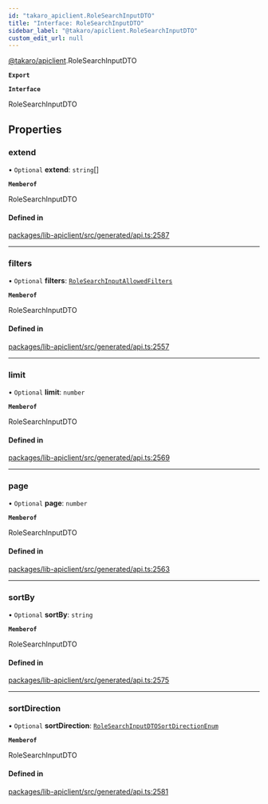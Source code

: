 ```yaml
---
id: "takaro_apiclient.RoleSearchInputDTO"
title: "Interface: RoleSearchInputDTO"
sidebar_label: "@takaro/apiclient.RoleSearchInputDTO"
custom_edit_url: null
---
```


[@takaro/apiclient](../modules/takaro_apiclient.md).RoleSearchInputDTO

**`Export`**

**`Interface`**

RoleSearchInputDTO

## Properties

### extend

• `Optional` **extend**: `string`[]

**`Memberof`**

RoleSearchInputDTO

#### Defined in

[packages/lib-apiclient/src/generated/api.ts:2587](https://github.com/niekcandaele/Takaro/blob/91fb19b/packages/lib-apiclient/src/generated/api.ts#L2587)

___

### filters

• `Optional` **filters**: [`RoleSearchInputAllowedFilters`](takaro_apiclient.RoleSearchInputAllowedFilters.md)

**`Memberof`**

RoleSearchInputDTO

#### Defined in

[packages/lib-apiclient/src/generated/api.ts:2557](https://github.com/niekcandaele/Takaro/blob/91fb19b/packages/lib-apiclient/src/generated/api.ts#L2557)

___

### limit

• `Optional` **limit**: `number`

**`Memberof`**

RoleSearchInputDTO

#### Defined in

[packages/lib-apiclient/src/generated/api.ts:2569](https://github.com/niekcandaele/Takaro/blob/91fb19b/packages/lib-apiclient/src/generated/api.ts#L2569)

___

### page

• `Optional` **page**: `number`

**`Memberof`**

RoleSearchInputDTO

#### Defined in

[packages/lib-apiclient/src/generated/api.ts:2563](https://github.com/niekcandaele/Takaro/blob/91fb19b/packages/lib-apiclient/src/generated/api.ts#L2563)

___

### sortBy

• `Optional` **sortBy**: `string`

**`Memberof`**

RoleSearchInputDTO

#### Defined in

[packages/lib-apiclient/src/generated/api.ts:2575](https://github.com/niekcandaele/Takaro/blob/91fb19b/packages/lib-apiclient/src/generated/api.ts#L2575)

___

### sortDirection

• `Optional` **sortDirection**: [`RoleSearchInputDTOSortDirectionEnum`](../modules/takaro_apiclient.md#rolesearchinputdtosortdirectionenum-1)

**`Memberof`**

RoleSearchInputDTO

#### Defined in

[packages/lib-apiclient/src/generated/api.ts:2581](https://github.com/niekcandaele/Takaro/blob/91fb19b/packages/lib-apiclient/src/generated/api.ts#L2581)
